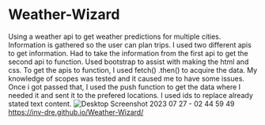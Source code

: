 # Weather-Wizard
Using a weather api to get weather predictions for multiple cities. Information is gathered so the user can plan trips. I used two different apis to get information. Had to take the information from the first api to get the second api to function. Used bootstrap to assist with making the html and css. To get the apis to function, I used fetch() .then() to acquire the data. My knowledge of scopes was tested and it caused me to have some issues. Once i got passed that, I used the push function to get the data where I needed it and sent it to the prefered locations. I used ids to replace already stated text content.
![Desktop Screenshot 2023 07 27 - 02 44 59 49](https://github.com/Inv-Dre/Weather-Wizard/assets/135474781/4240d554-0437-484f-b83e-ed866147d64b)
https://inv-dre.github.io/Weather-Wizard/
